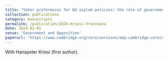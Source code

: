 ```yaml
---
title: "Voter preferences for EU asylum policies: the role of government cues"
collection: publications
category: manuscripts
permalink: /publication/2024-Kriesi-Vranceanu
date: 2024-01-01
venue: 'Government and Opposition'
paperurl: 'https://www.cambridge.org/core/services/aop-cambridge-core/content/view/25E90767C1B9758A9714A6F3B223C5D0/S0017257X23000416a.pdf/voter-preferences-for-eu-asylum-policies-the-role-of-government-cues.pdf'
---
```


With Hanspeter Kriesi (first author).
